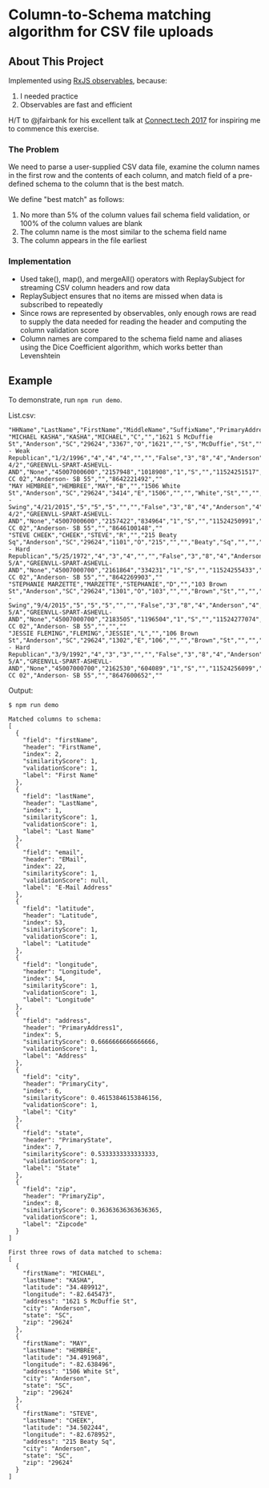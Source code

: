 # Column-to-Schema matching algorithm for CSV file uploads

## About This Project

Implemented using [RxJS observables](http://reactivex.io/rxjs/), because:

1. I needed practice
2. Observables are fast and efficient

H/T to @jfairbank for his excellent talk at [Connect.tech 2017](https://speakerdeck.com/jfairbank/connect-dot-tech-2017-dive-into-rxjs-observables) for inspiring me to commence this exercise.

### The Problem

We need to parse a user-supplied CSV data file, examine the column names in the first row and the contents of each column, and match field of a pre-defined schema to the column that is the best match.

We define "best match" as follows:

1. No more than 5% of the column values fail schema field validation, or 100% of the column values are blank
2. The column name is the most similar to the schema field name
3. The column appears in the file earliest

### Implementation

* Used take(), map(), and mergeAll() operators with ReplaySubject for streaming CSV column headers and row data
* ReplaySubject ensures that no items are missed when data is subscribed to repeatedly
* Since rows are represented by observables, only enough rows are read to supply the data needed for reading the header and computing the column validation score
* Column names are compared to the schema field name and aliases using the Dice Coefficient algorithm, which works better than Levenshtein

## Example

To demonstrate, run `npm run demo`.

List.csv:

```csv
"HHName","LastName","FirstName","MiddleName","SuffixName","PrimaryAddress1","PrimaryCity","PrimaryState","PrimaryZip","PrimaryZip4","PrimaryOddEvenCode","PrimaryHouseNumber","PrimaryHouseHalf","PrimaryStreetPre","PrimaryStreetName","PrimaryStreetType","PrimaryStreetPost","PrimaryUnit","PrimaryUnitNumber","PrimaryPhone","TelephoneReliabilityCode","HasPrimaryPhone","EMail","DOB","AgeRange","Age","Gender","OfficialParty","CalculatedParty","RegistrationDate","GeneralFrequency","PrimaryFrequency","OverAllFrequency","GeneralAbsenteeStatus","PrimaryAbsenteeStatus","Moved","CDName","LDName","SDName","CountyName","CountyNumber","PrecinctNumber","PrecinctName","DMA","Turf","CensusBlock","VoterKey","HHRecId","HHMemberId","HHCode","JurisdictionalVoterId","ClientId","StateVoterId","Latitude","Longitude","MD1Name","MD2Name","CellularPhone","HomePhone","OtherPhone"
"MICHAEL KASHA","KASHA","MICHAEL","C","","1621 S McDuffie St","Anderson","SC","29624","3367","O","1621","","S","McDuffie","St","","","","8642221492","","True","","6/19/1945","6","70","M","Unaffiliated","2 - Weak Republican","1/2/1996","4","4","4","","","False","3","8","4","Anderson","4","081","ANDERSON 4/2","GREENVLL-SPART-ASHEVLL-AND","None","45007000600","2157948","1018908","1","S","","11524251517","041904888","34.489912","-82.645473","Anderson- CC 02","Anderson- SB 55","","8642221492",""
"MAY HEMBREE","HEMBREE","MAY","B","","1506 White St","Anderson","SC","29624","3414","E","1506","","","White","St","","","","8646100148","6","True","","1/14/1961","4","55","F","Unaffiliated","3 - Swing","4/21/2015","5","5","5","","","False","3","8","4","Anderson","4","081","ANDERSON 4/2","GREENVLL-SPART-ASHEVLL-AND","None","45007000600","2157422","834964","1","S","","11524250991","235723185","34.491968","-82.638496","Anderson- CC 02","Anderson- SB 55","","8646100148",""
"STEVE CHEEK","CHEEK","STEVE","R","","215 Beaty Sq","Anderson","SC","29624","1101","O","215","","","Beaty","Sq","","","","8642269903","9","True","","2/11/1951","6","65","M","Unaffiliated","1 - Hard Republican","5/25/1972","4","3","4","","","False","3","8","4","Anderson","4","082","ANDERSON 5/A","GREENVLL-SPART-ASHEVLL-AND","None","45007000700","2161864","334231","1","S","","11524255433","041239469","34.502244","-82.678952","Anderson- CC 02","Anderson- SB 55","","8642269903",""
"STEPHANIE MARZETTE","MARZETTE","STEPHANIE","D","","103 Brown St","Anderson","SC","29624","1301","O","103","","","Brown","St","","","","","","False","","11/11/1957","5","58","F","Unaffiliated","3 - Swing","9/4/2015","5","5","5","","","False","3","8","4","Anderson","4","082","ANDERSON 5/A","GREENVLL-SPART-ASHEVLL-AND","None","45007000700","2183505","1196504","1","S","","11524277074","235791278","34.503126","-82.665886","Anderson- CC 02","Anderson- SB 55","","",""
"JESSIE FLEMING","FLEMING","JESSIE","L","","106 Brown St","Anderson","SC","29624","1302","E","106","","","Brown","St","","","","8647600652","9","True","","8/8/1973","3","42","M","Unaffiliated","1 - Hard Republican","3/9/1992","4","3","3","","","False","3","8","4","Anderson","4","082","ANDERSON 5/A","GREENVLL-SPART-ASHEVLL-AND","None","45007000700","2162530","604089","1","S","","11524256099","044216943","34.503094","-82.665886","Anderson- CC 02","Anderson- SB 55","","8647600652",""

```

Output:

```
$ npm run demo

Matched columns to schema:
[
  {
    "field": "firstName",
    "header": "FirstName",
    "index": 2,
    "similarityScore": 1,
    "validationScore": 1,
    "label": "First Name"
  },
  {
    "field": "lastName",
    "header": "LastName",
    "index": 1,
    "similarityScore": 1,
    "validationScore": 1,
    "label": "Last Name"
  },
  {
    "field": "email",
    "header": "EMail",
    "index": 22,
    "similarityScore": 1,
    "validationScore": null,
    "label": "E-Mail Address"
  },
  {
    "field": "latitude",
    "header": "Latitude",
    "index": 53,
    "similarityScore": 1,
    "validationScore": 1,
    "label": "Latitude"
  },
  {
    "field": "longitude",
    "header": "Longitude",
    "index": 54,
    "similarityScore": 1,
    "validationScore": 1,
    "label": "Longitude"
  },
  {
    "field": "address",
    "header": "PrimaryAddress1",
    "index": 5,
    "similarityScore": 0.6666666666666666,
    "validationScore": 1,
    "label": "Address"
  },
  {
    "field": "city",
    "header": "PrimaryCity",
    "index": 6,
    "similarityScore": 0.46153846153846156,
    "validationScore": 1,
    "label": "City"
  },
  {
    "field": "state",
    "header": "PrimaryState",
    "index": 7,
    "similarityScore": 0.5333333333333333,
    "validationScore": 1,
    "label": "State"
  },
  {
    "field": "zip",
    "header": "PrimaryZip",
    "index": 8,
    "similarityScore": 0.36363636363636365,
    "validationScore": 1,
    "label": "Zipcode"
  }
]

First three rows of data matched to schema:
[
  {
    "firstName": "MICHAEL",
    "lastName": "KASHA",
    "latitude": "34.489912",
    "longitude": "-82.645473",
    "address": "1621 S McDuffie St",
    "city": "Anderson",
    "state": "SC",
    "zip": "29624"
  },
  {
    "firstName": "MAY",
    "lastName": "HEMBREE",
    "latitude": "34.491968",
    "longitude": "-82.638496",
    "address": "1506 White St",
    "city": "Anderson",
    "state": "SC",
    "zip": "29624"
  },
  {
    "firstName": "STEVE",
    "lastName": "CHEEK",
    "latitude": "34.502244",
    "longitude": "-82.678952",
    "address": "215 Beaty Sq",
    "city": "Anderson",
    "state": "SC",
    "zip": "29624"
  }
]
```
